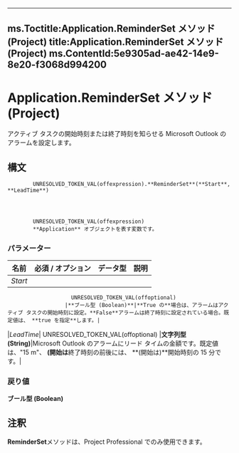 

---
ms.Toctitle:Application.ReminderSet メソッド (Project)
title:Application.ReminderSet メソッド (Project)
ms.ContentId:5e9305ad-ae42-14e9-8e20-f3068d994200
---
# Application.ReminderSet メソッド (Project)




アクティブ タスクの開始時刻または終了時刻を知らせる Microsoft Outlook のアラームを設定します。

## 構文

            UNRESOLVED_TOKEN_VAL(offexpression).**ReminderSet**(**Start**, **LeadTime**)




            UNRESOLVED_TOKEN_VAL(offexpression)
            **Application** オブジェクトを表す変数です。

### パラメーター

|**名前**|**必須 / オプション**|**データ型**|**説明**|
|---|---|---|---|
|*Start*|
                        UNRESOLVED_TOKEN_VAL(offoptional)
                      |**ブール型 (Boolean)**|**True の**場合は、アラームはアクティブ タスクの開始時刻に設定。**False**アラームは終了時刻に設定されている場合。既定値は、 **true を指定**します。|
|*LeadTime*|
                        UNRESOLVED_TOKEN_VAL(offoptional)
                      |**文字列型 (String)**|Microsoft Outlook のアラームにリード タイムの金額です。既定値は、"15 m"、 **(開始は**終了時刻の前後には、 **(開始は)**開始時刻の 15 分です。|



### 戻り値
**ブール型 (Boolean)**





## 注釈
**ReminderSet**メソッドは、Project Professional でのみ使用できます。




